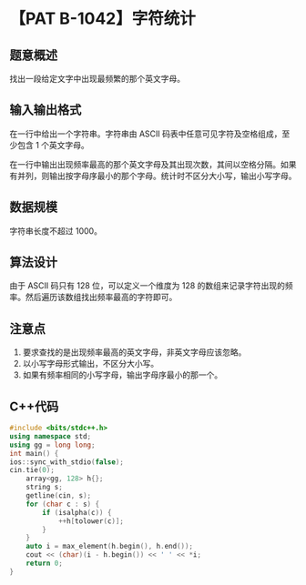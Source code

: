 # 【PAT B-1042】字符统计

## 题意概述

找出一段给定文字中出现最频繁的那个英文字母。

## 输入输出格式

在一行中给出一个字符串。字符串由 ASCII 码表中任意可见字符及空格组成，至少包含 1 个英文字母。

在一行中输出出现频率最高的那个英文字母及其出现次数，其间以空格分隔。如果有并列，则输出按字母序最小的那个字母。统计时不区分大小写，输出小写字母。

## 数据规模

字符串长度不超过 1000。

## 算法设计

由于 ASCII 码只有 128 位，可以定义一个维度为 128 的数组来记录字符出现的频率。然后遍历该数组找出频率最高的字符即可。

## 注意点

1. 要求查找的是出现频率最高的英文字母，非英文字母应该忽略。
2. 以小写字母形式输出，不区分大小写。
3. 如果有频率相同的小写字母，输出字母序最小的那一个。

## C++代码

```cpp
#include <bits/stdc++.h>
using namespace std;
using gg = long long;
int main() {
ios::sync_with_stdio(false);
cin.tie(0);
    array<gg, 128> h{};
    string s;
    getline(cin, s);
    for (char c : s) {
        if (isalpha(c)) {
            ++h[tolower(c)];
        }
    }
    auto i = max_element(h.begin(), h.end());
    cout << (char)(i - h.begin()) << ' ' << *i;
    return 0;
}
```
